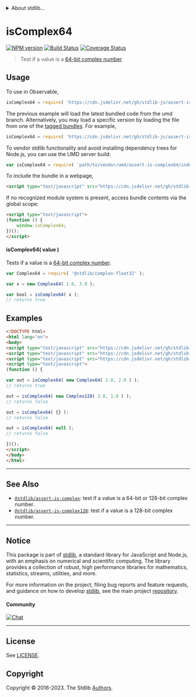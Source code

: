 <!--

@license Apache-2.0

Copyright (c) 2018 The Stdlib Authors.

Licensed under the Apache License, Version 2.0 (the "License");
you may not use this file except in compliance with the License.
You may obtain a copy of the License at

   http://www.apache.org/licenses/LICENSE-2.0

Unless required by applicable law or agreed to in writing, software
distributed under the License is distributed on an "AS IS" BASIS,
WITHOUT WARRANTIES OR CONDITIONS OF ANY KIND, either express or implied.
See the License for the specific language governing permissions and
limitations under the License.

-->


<details>
  <summary>
    About stdlib...
  </summary>
  <p>We believe in a future in which the web is a preferred environment for numerical computation. To help realize this future, we've built stdlib. stdlib is a standard library, with an emphasis on numerical and scientific computation, written in JavaScript (and C) for execution in browsers and in Node.js.</p>
  <p>The library is fully decomposable, being architected in such a way that you can swap out and mix and match APIs and functionality to cater to your exact preferences and use cases.</p>
  <p>When you use stdlib, you can be absolutely certain that you are using the most thorough, rigorous, well-written, studied, documented, tested, measured, and high-quality code out there.</p>
  <p>To join us in bringing numerical computing to the web, get started by checking us out on <a href="https://github.com/stdlib-js/stdlib">GitHub</a>, and please consider <a href="https://opencollective.com/stdlib">financially supporting stdlib</a>. We greatly appreciate your continued support!</p>
</details>

# isComplex64

[![NPM version][npm-image]][npm-url] [![Build Status][test-image]][test-url] [![Coverage Status][coverage-image]][coverage-url] <!-- [![dependencies][dependencies-image]][dependencies-url] -->

> Test if a value is a [64-bit complex number][@stdlib/complex/float32].



<section class="usage">

## Usage

To use in Observable,

```javascript
isComplex64 = require( 'https://cdn.jsdelivr.net/gh/stdlib-js/assert-is-complex64@umd/browser.js' )
```
The previous example will load the latest bundled code from the umd branch. Alternatively, you may load a specific version by loading the file from one of the [tagged bundles](https://github.com/stdlib-js/assert-is-complex64/tags). For example,

```javascript
isComplex64 = require( 'https://cdn.jsdelivr.net/gh/stdlib-js/assert-is-complex64@v0.1.0-umd/browser.js' )
```

To vendor stdlib functionality and avoid installing dependency trees for Node.js, you can use the UMD server build:

```javascript
var isComplex64 = require( 'path/to/vendor/umd/assert-is-complex64/index.js' )
```

To include the bundle in a webpage,

```html
<script type="text/javascript" src="https://cdn.jsdelivr.net/gh/stdlib-js/assert-is-complex64@umd/browser.js"></script>
```

If no recognized module system is present, access bundle contents via the global scope:

```html
<script type="text/javascript">
(function () {
    window.isComplex64;
})();
</script>
```

#### isComplex64( value )

Tests if a value is a [64-bit complex number][@stdlib/complex/float32].

```javascript
var Complex64 = require( '@stdlib/complex-float32' );

var x = new Complex64( 1.0, 3.0 );

var bool = isComplex64( x );
// returns true
```

</section>

<!-- /.usage -->

<section class="examples">

## Examples

<!-- eslint no-undef: "error" -->

```html
<!DOCTYPE html>
<html lang="en">
<body>
<script type="text/javascript" src="https://cdn.jsdelivr.net/gh/stdlib-js/complex-float32@umd/browser.js"></script>
<script type="text/javascript" src="https://cdn.jsdelivr.net/gh/stdlib-js/complex-float64@umd/browser.js"></script>
<script type="text/javascript" src="https://cdn.jsdelivr.net/gh/stdlib-js/assert-is-complex64@umd/browser.js"></script>
<script type="text/javascript">
(function () {

var out = isComplex64( new Complex64( 2.0, 2.0 ) );
// returns true

out = isComplex64( new Complex128( 3.0, 1.0 ) );
// returns false

out = isComplex64( {} );
// returns false

out = isComplex64( null );
// returns false

})();
</script>
</body>
</html>
```

</section>

<!-- /.examples -->

<!-- Section for related `stdlib` packages. Do not manually edit this section, as it is automatically populated. -->

<section class="related">

* * *

## See Also

-   <span class="package-name">[`@stdlib/assert-is-complex`][@stdlib/assert/is-complex]</span><span class="delimiter">: </span><span class="description">test if a value is a 64-bit or 128-bit complex number.</span>
-   <span class="package-name">[`@stdlib/assert-is-complex128`][@stdlib/assert/is-complex128]</span><span class="delimiter">: </span><span class="description">test if a value is a 128-bit complex number.</span>

</section>

<!-- /.related -->

<!-- Section for all links. Make sure to keep an empty line after the `section` element and another before the `/section` close. -->


<section class="main-repo" >

* * *

## Notice

This package is part of [stdlib][stdlib], a standard library for JavaScript and Node.js, with an emphasis on numerical and scientific computing. The library provides a collection of robust, high performance libraries for mathematics, statistics, streams, utilities, and more.

For more information on the project, filing bug reports and feature requests, and guidance on how to develop [stdlib][stdlib], see the main project [repository][stdlib].

#### Community

[![Chat][chat-image]][chat-url]

---

## License

See [LICENSE][stdlib-license].


## Copyright

Copyright &copy; 2016-2023. The Stdlib [Authors][stdlib-authors].

</section>

<!-- /.stdlib -->

<!-- Section for all links. Make sure to keep an empty line after the `section` element and another before the `/section` close. -->

<section class="links">

[npm-image]: http://img.shields.io/npm/v/@stdlib/assert-is-complex64.svg
[npm-url]: https://npmjs.org/package/@stdlib/assert-is-complex64

[test-image]: https://github.com/stdlib-js/assert-is-complex64/actions/workflows/test.yml/badge.svg?branch=v0.1.0
[test-url]: https://github.com/stdlib-js/assert-is-complex64/actions/workflows/test.yml?query=branch:v0.1.0

[coverage-image]: https://img.shields.io/codecov/c/github/stdlib-js/assert-is-complex64/main.svg
[coverage-url]: https://codecov.io/github/stdlib-js/assert-is-complex64?branch=main

<!--

[dependencies-image]: https://img.shields.io/david/stdlib-js/assert-is-complex64.svg
[dependencies-url]: https://david-dm.org/stdlib-js/assert-is-complex64/main

-->

[chat-image]: https://img.shields.io/gitter/room/stdlib-js/stdlib.svg
[chat-url]: https://app.gitter.im/#/room/#stdlib-js_stdlib:gitter.im

[stdlib]: https://github.com/stdlib-js/stdlib

[stdlib-authors]: https://github.com/stdlib-js/stdlib/graphs/contributors

[umd]: https://github.com/umdjs/umd
[es-module]: https://developer.mozilla.org/en-US/docs/Web/JavaScript/Guide/Modules

[deno-url]: https://github.com/stdlib-js/assert-is-complex64/tree/deno
[umd-url]: https://github.com/stdlib-js/assert-is-complex64/tree/umd
[esm-url]: https://github.com/stdlib-js/assert-is-complex64/tree/esm
[branches-url]: https://github.com/stdlib-js/assert-is-complex64/blob/main/branches.md

[stdlib-license]: https://raw.githubusercontent.com/stdlib-js/assert-is-complex64/main/LICENSE

[@stdlib/complex/float32]: https://github.com/stdlib-js/complex-float32/tree/umd

<!-- <related-links> -->

[@stdlib/assert/is-complex]: https://github.com/stdlib-js/assert-is-complex/tree/umd

[@stdlib/assert/is-complex128]: https://github.com/stdlib-js/assert-is-complex128/tree/umd

<!-- </related-links> -->

</section>

<!-- /.links -->
